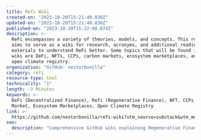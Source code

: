 ```yaml
---
title: Refi Wiki
created-on: "2023-10-20T15:21:40.830Z"
updated-on: "2023-10-20T15:21:40.830Z"
published-on: "2023-10-20T15:22:08.074Z"
description: >-
  ReFi encompasses a variety of theories, models, and concepts. This repository
  aims to serve as a wiki for research, acronyms, and additional reading
  materials to understand ReFi better. Some topics that will be found in this
  wiki are DeFi, NFTs, CCPs, carbon markets, ecosystem marketplaces, and the
  open climate registry.
organization: "GitHub: nestorbonilla"
category: refi
resource-type: tool
technicality: "1"
length: ~3 Minutes
keywords: >-
  DeFi (Decentralized Finance), Refi (Regenerative Finance), NFT, CCPs, Carbon
  Market, Ecosystem Marketplaces, Open Climate Registry
link: >-
  https://github.com/nestorbonilla/refi-wiki?utm_source=substack&utm_medium=email
seo:
  description: "Comprehensive GitHub wiki explaining Regenerative Finance (ReFi) concepts, carbon markets, and ecosystem marketplaces with accessible resources for those exploring blockchain's environmental applications."
---
```

